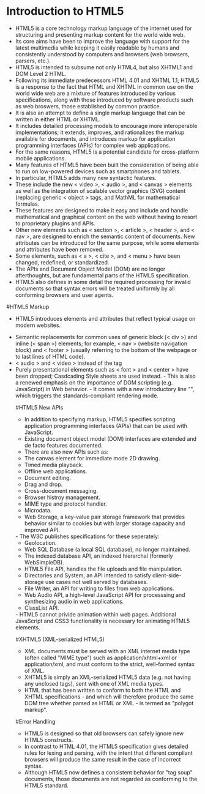 # Introduction to HTML5
- HTML5 is a core technology markup language of the internet used for structuring and presenting markup content
for the world wide web.
- Its core aims have been to improve the language with support for the latest multimedia while keeping it easily readable by humans and consistently understood by computers and browsers (web browsers, parsers, etc.).
- HTML5 is intended to subsume not only HTML4, but also XHTML1 and DOM Level 2 HTML.
- Following its immediate predecessors HTML 4.01 and XHTML 1.1, HTML5 is a response to the fact that HTML and XHTML in common
use on the world wide web are a mixture of features introduced by various specifications, along with those introduced by software products such as web broswers, those established by common practice.
- It is also an attempt to define a single markup language that can be written in either HTML or XHTML.
- It includes detailed processing models to encourage more interoperable implementations; it extends, improves, and rationalizes
the markup available for documents, and introduces markup for application programming interfaces (APIs) for complex web applications.
- For the same reasons, HTML5 is a potential candidate for cross-platform mobile applications.
- Many features of HTML5 have been built the consideration of being able to run on low-powered devices such as smartphones and tablets.
- In particular, HTML5 adds many new syntactic features. 
- These include the new < video >, < audio >, and < canvas > elements as well as the integration of scalable vector graphics (SVG) content (replacing generic < object > tags, and MathML for mathematical formulas.
- These features are designed to make it easy and include and handle mathematical and graphical content on the web without 
having to resort to proprietary plugins and APIs.
- Other new elements such as < section >, < article >, < header >, and < nav >, are designed to enrich the semantic content of 
documents. New attributes can be introduced for the same purpose, while some elements and attributes have been removed.
- Some elements, such as < a >, < cite >, and < menu > have been changed, redefined, or standardized.
- The APIs and Document Object Model (DOM) are no longer afterthoughts, but are fundamental parts of the HTML5 specification.
- HTML5 also defines in some detail the required processing for invalid documents so that syntax errors will be treated
uniformly by all conforming browsers and user agents.

#HTML5 Markup
- HTML5 introduces elements and attributes that reflect typical usage on modern websites.
<ul> 
<li>Semantic replacements for common uses of generic block (< div >) and inline (< span >) elements; for example, < nav > (website
navigation block) and < footer > (usually referring to the bottom of the webpage or to last lines of HTML code).</li>
<li>< audio > and < video > instead of the <object> tag</li>
<li>Purely presentational elements such as < font > and < center > have been dropped; Casdcading Style sheets are used instead.
</ul>
- This is also a renewed emphasis on the importance of DOM scripting (e.g. JavaScript) in Web behavior.
- It comes with a new introductory line "<!DOCTYPE html>", which triggers the standards-compliant rendering mode.


#HTML5 New APIs
- In addition to specifying markup, HTML5 specifies scripting application programming interfaces (APIs) that can be used with
JavaScript.
- Existing document object model (DOM) interfaces are extended and de facto features documented.
- There are also new APIs such as:
<ul>
<li>The canvas element for immediate mode 2D drawing.</li>
<li>Timed media playback.</li>
<li>Offline web applications.</li>
<li>Document editing.</li>
<li>Drag and drop.</li>
<li>Cross-document messaging.</li>
<li>Browser histroy management.</li>
<li>MIME type and protocol handler.</li>
<li>Microdata.</li>
<li>Web Storage, a key-value pair storage framework that provides behavior similar to cookies but with larger storage capacity and improved API.</li>
</ul>
- The W3C publishes specifications for these seperately:
<ul>
<li>Geolocation.</li>
<li>Web SQL Database (a local SQL database), no longer maintained.</li>
<li>The indexed database API, an indexed hierarchal (formerly WebSimpleDB).</li>
<li>HTML5 File API, handles the file uploads and file manipulation.</li>
<li>Directories and System, an API intended to satisfy client-side-storage use cases not well served by databases.</li>
<li>File Writer, an API for writing to files from web applications.</li>
<li>Web Audio API, a high-level JavaScript API for processsing and synthesizing audio in web applications.</li>
<li>ClassList API.</li>
</ul>
- HTML5 cannot privide animation within web pages. Additional JavaScript and CSS3 functionality is necessary for animating
HTML5 elements.

#XHTML5 (XML-serialized HTML5)
- XML documents must be served with an XML internet media type (often called "MIME type") such as application/xhtml+xml
or application/xml, and must conform to the strict, well-formed syntax of XML.
- XHTML5 is simply an XML-serialized HTML5 data (e.g. not having any unclosed tags), sent with one of XML media types.
- HTML that has been written to conform to both the HTML and XHTML specifications - and which will therefore produce the
same DOM tree whether parsed as HTML or XML - is termed as "polygot markup".

#Error Handling
- HTML5 is designed so that old browsers can safely ignore new HTML5 constructs.
- In contrast to HTML 4.01, the HTML5 specification gives detailed rules for lexing and parsing, with the intent that
different compliant browsers will produce the same result in the case of incorrect syntax.
- Although HTML5 now defines a consistent behavior for "tag soup" documents, those documents are not regarded as conforming 
to the HTML5 standard.
